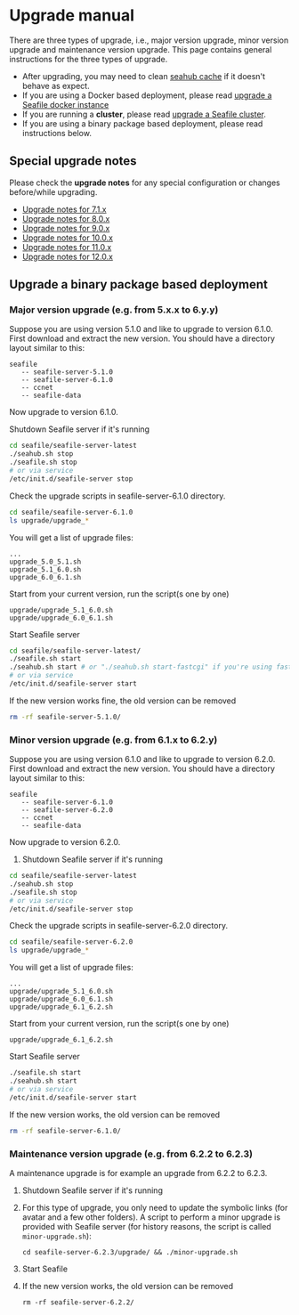 # Upgrade manual

There are three types of upgrade, i.e., major version upgrade, minor version upgrade and maintenance version upgrade. This page contains general instructions for the three types of upgrade.

* After upgrading, you may need to clean [seahub cache](../deploy/add_memcached.md) if it doesn't behave as expect.
* If you are using a Docker based deployment, please read [upgrade a Seafile docker instance](upgrade_docker.md)
* If you are running a **cluster**, please read [upgrade a Seafile cluster](upgrade_a_cluster.md).
* If you are using a binary package based deployment, please read instructions below.

## Special upgrade notes

Please check the **upgrade notes** for any special configuration or changes before/while upgrading.

* [Upgrade notes for 7.1.x](./upgrade_notes_for_7.1.x.md)
* [Upgrade notes for 8.0.x](./upgrade_notes_for_8.0.x.md)
* [Upgrade notes for 9.0.x](./upgrade_notes_for_9.0.x.md)
* [Upgrade notes for 10.0.x](./upgrade_notes_for_10.0.x.md)
* [Upgrade notes for 11.0.x](./upgrade_notes_for_11.0.x.md)
* [Upgrade notes for 12.0.x](./upgrade_notes_for_12.0.x.md)

## Upgrade a binary package based deployment

### Major version upgrade (e.g. from 5.x.x to 6.y.y)

Suppose you are using version 5.1.0 and like to upgrade to version 6.1.0. First download and extract the new version. You should have a directory layout similar to this:

```
seafile
   -- seafile-server-5.1.0
   -- seafile-server-6.1.0
   -- ccnet
   -- seafile-data
```

Now upgrade to version 6.1.0.

Shutdown Seafile server if it's running

```sh
cd seafile/seafile-server-latest
./seahub.sh stop
./seafile.sh stop
# or via service
/etc/init.d/seafile-server stop
```

Check the upgrade scripts in seafile-server-6.1.0 directory.

```sh
cd seafile/seafile-server-6.1.0
ls upgrade/upgrade_*
```

You will get a list of upgrade files:

```
...
upgrade_5.0_5.1.sh
upgrade_5.1_6.0.sh
upgrade_6.0_6.1.sh
```

Start from your current version, run the script(s one by one)

```
upgrade/upgrade_5.1_6.0.sh
upgrade/upgrade_6.0_6.1.sh
```

Start Seafile server

```sh
cd seafile/seafile-server-latest/
./seafile.sh start
./seahub.sh start # or "./seahub.sh start-fastcgi" if you're using fastcgi
# or via service
/etc/init.d/seafile-server start
```

If the new version works fine, the old version can be removed

```sh
rm -rf seafile-server-5.1.0/
```

### Minor version upgrade (e.g. from 6.1.x to 6.2.y)

Suppose you are using version 6.1.0 and like to upgrade to version 6.2.0. First download and extract the new version. You should have a directory layout similar to this:

```
seafile
   -- seafile-server-6.1.0
   -- seafile-server-6.2.0
   -- ccnet
   -- seafile-data
```

Now upgrade to version 6.2.0.

1. Shutdown Seafile server if it's running

```sh
cd seafile/seafile-server-latest
./seahub.sh stop
./seafile.sh stop
# or via service
/etc/init.d/seafile-server stop
```

Check the upgrade scripts in seafile-server-6.2.0 directory.

```sh
cd seafile/seafile-server-6.2.0
ls upgrade/upgrade_*
```

You will get a list of upgrade files:

```
...
upgrade/upgrade_5.1_6.0.sh
upgrade/upgrade_6.0_6.1.sh
upgrade/upgrade_6.1_6.2.sh
```

Start from your current version, run the script(s one by one)

```
upgrade/upgrade_6.1_6.2.sh
```

Start Seafile server

```sh
./seafile.sh start
./seahub.sh start
# or via service
/etc/init.d/seafile-server start
```

If the new version works, the old version can be removed

```sh
rm -rf seafile-server-6.1.0/
```

### Maintenance version upgrade (e.g. from 6.2.2 to 6.2.3)

A maintenance upgrade is for example an upgrade from 6.2.2 to 6.2.3.

1. Shutdown Seafile server if it's running
2. For this type of upgrade, you only need to update the symbolic links (for avatar and a few other folders). 
   A script to perform a minor upgrade is provided with Seafile server (for history reasons, the script is called `minor-upgrade.sh`):

    ```
    cd seafile-server-6.2.3/upgrade/ && ./minor-upgrade.sh
    ```

3. Start Seafile
4. If the new version works, the old version can be removed

    ```
    rm -rf seafile-server-6.2.2/
    ```
